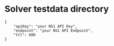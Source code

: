 # Solver testdata directory

    {
        "apiKey": "your NS1 API Key",
        "endpoint": "your NS1 API Endpoint",
        "ttl": 600
    }
